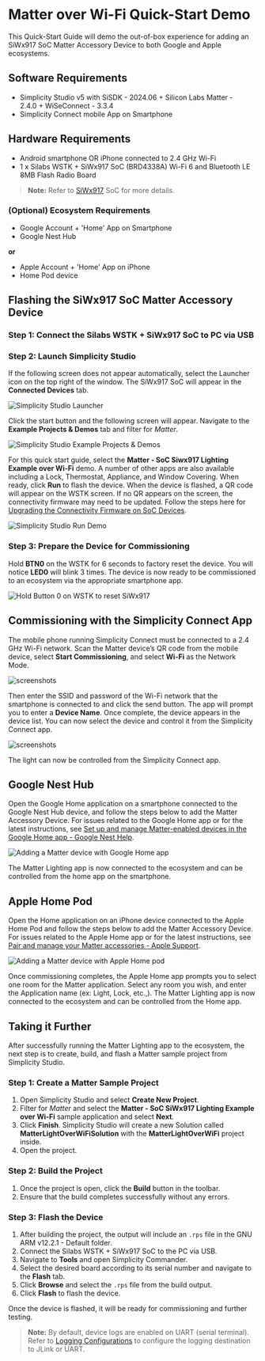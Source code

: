 # Matter over Wi-Fi Quick-Start Demo

This Quick-Start Guide will demo the out-of-box experience for adding an SiWx917 SoC Matter Accessory Device to both Google and Apple ecosystems.

## Software Requirements

- Simplicity Studio v5 with SiSDK - 2024.06 + Silicon Labs Matter - 2.4.0 + WiSeConnect - 3.3.4
- Simplicity Connect mobile App on Smartphone

## Hardware Requirements

- Android smartphone OR iPhone connected to 2.4 GHz Wi-Fi
- 1 x Silabs WSTK + SiWx917 SoC (BRD4338A) Wi-Fi 6 and Bluetooth LE 8MB Flash Radio Board

> **Note:** Refer to [SiWx917](https://www.silabs.com/development-tools/wireless/wi-fi/siwx917-pro-kit?tab=techdocs) SoC for more details.

### (Optional) Ecosystem Requirements

- Google Account + 'Home' App on Smartphone
- Google Nest Hub

**or**

- Apple Account + 'Home' App on iPhone
- Home Pod device

## Flashing the SiWx917 SoC Matter Accessory Device

### Step 1: Connect the Silabs WSTK + SiWx917 SoC to PC via USB

### Step 2: Launch Simplicity Studio

If the following screen does not appear automatically, select the Launcher icon on the top right of the window. The SiWx917 SoC will appear in the **Connected Devices** tab.

![Simplicity Studio Launcher](./images/studio-launcher-wifi.png)

Click the start button and the following screen will appear. Navigate to the **Example Projects & Demos** tab and filter for *Matter*.

![Simplicity Studio Example Projects & Demos](./images/studio-demos-wifi.png)

For this quick start guide, select the **Matter - SoC Siwx917 Lighting Example over Wi-Fi** demo. A number of other apps are also available including a Lock, Thermostat, Appliance, and Window Covering. When ready, click **Run** to flash the device. When the device is flashed, a QR code will appear on the WSTK screen. If no QR appears on the screen, the connectivity firmware may need to be updated. Follow the steps here for [Upgrading the Connectivity Firmware on SoC Devices](https://docs.silabs.com/matter/latest/matter-wifi-run-demo/loading-firmware-for-ncp-and-soc-boards#upgrading-the-connectivity-firmware-on-so-c-devices).

![Simplicity Studio Run Demo](./images/studio-run-demo-wifi.png)

### Step 3: Prepare the Device for Commissioning

Hold **BTN0** on the WSTK for 6 seconds to factory reset the device. You will notice **LED0** will blink 3 times. The device is now ready to be commissioned to an ecosystem via the appropriate smartphone app.

![Hold Button 0 on WSTK to reset SiWx917](./images/917-wpk-reset.png)

## Commissioning with the Simplicity Connect App

The mobile phone running Simplicity Connect must be connected to a 2.4 GHz Wi-Fi network. Scan the Matter device’s QR code from the mobile device, select **Start Commissioning**, and select **Wi-Fi** as the Network Mode.

![screenshots](./images/simplicity-connect-slide-1.png)

 Then enter the SSID and password of the Wi-Fi network that the smartphone is connected to and click the send button. The app will prompt you to enter a **Device Name**. Once complete, the device appears in the device list. You can now select the device and control it from the Simplicity Connect app.

![screenshots](./images/simplicity-connect-slide-2.png)

The light can now be controlled from the Simplicity Connect app.

## Google Nest Hub

Open the Google Home application on a smartphone connected to the Google Nest Hub device, and follow the steps below to add the Matter Accessory Device. For issues related to the Google Home app or for the latest instructions, see [Set up and manage Matter-enabled devices in the Google Home app - Google Nest Help](https://support.google.com/googlenest/answer/13127223?hl=en#zippy=%2Cset-up-your-rd-party-matter-enabled-device-with-the-google-home-app).

![Adding a Matter device with Google Home app](./images/google-home-app-slides.png)

The Matter Lighting app is now connected to the ecosystem and can be controlled from the home app on the smartphone.

## Apple Home Pod

Open the Home application on an iPhone device connected to the Apple Home Pod and follow the steps below to add the Matter Accessory Device. For issues related to the Apple Home app or for the latest instructions, see [Pair and manage your Matter accessories - Apple Support](https://support.apple.com/en-us/102135).

![Adding a Matter device with Apple Home pod](./images/apple-home-app-slides.png)

Once commissioning completes, the Apple Home app prompts you to select one room for the Matter application. Select any room you wish, and enter the Application name (ex: Light, Lock, etc.,). The Matter Lighting app is now connected to the ecosystem and can be controlled from the Home app.

## Taking it Further

After successfully running the Matter Lighting app to the ecosystem, the next step is to create, build, and flash a Matter sample project from Simplicity Studio.

### Step 1: Create a Matter Sample Project

1. Open Simplicity Studio and select **Create New Project**.
2. Filter for *Matter* and select the **Matter - SoC SiWx917 Lighting Example over Wi-Fi** sample application and select **Next**.
3. Click **Finish**.
   Simplicity Studio will create a new Solution called **MatterLightOverWiFiSolution** with the **MatterLightOverWiFi** project inside.
4. Open the project.

### Step 2: Build the Project

1. Once the project is open, click the **Build** button in the toolbar.
2. Ensure that the build completes successfully without any errors.

### Step 3: Flash the Device

1. After building the project, the output will include an `.rps` file in the GNU ARM v12.2.1 - Default folder.
2. Connect the Silabs WSTK + SiWx917 SoC to the PC via USB.
3. Navigate to **Tools** and open Simplicity Commander.
4. Select the desired board according to its serial number and navigate to the **Flash** tab.
5. Click **Browse** and select the `.rps` file from the build output.
6. Click **Flash** to flash the device.

Once the device is flashed, it will be ready for commissioning and further testing.

> **Note:** By default, device logs are enabled on UART (serial terminal). Refer to [Logging Configurations](/matter/{build-docspace-version}/matter-overview-guides/matter-logging-configuration) to configure the logging destination to JLink or UART.
